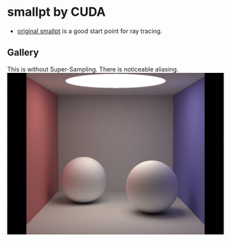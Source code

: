 # smallpt by CUDA
- [original smallpt](http://www.kevinbeason.com/smallpt/) is a good start point for ray tracing.

## Gallery
This is without Super-Sampling. There is noticeable aliasing.
![demo](./image/cornell.png)

